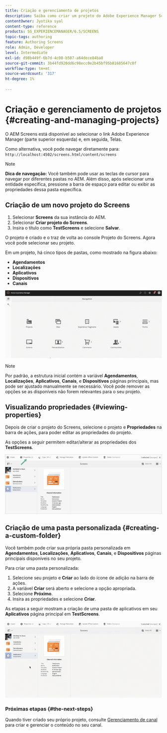 ```yaml
---
title: Criação e gerenciamento de projetos
description: Saiba como criar um projeto do Adobe Experience Manager Screens.
contentOwner: Jyotika syal
content-type: reference
products: SG_EXPERIENCEMANAGER/6.5/SCREENS
topic-tags: authoring
feature: Authoring Screens
role: Admin, Developer
level: Intermediate
exl-id: d98b449f-6b7d-4c08-b507-a64dece84ba8
source-git-commit: 3b44fd920dd6c98ecc0e2b45bf95b81685647c0f
workflow-type: tm+mt
source-wordcount: '317'
ht-degree: 1%

---
```


# Criação e gerenciamento de projetos {#creating-and-managing-projects}

O AEM Screens está disponível ao selecionar o link Adobe Experience Manager (parte superior esquerda) e, em seguida, Telas.

Como alternativa, você pode navegar diretamente para: `http://localhost:4502/screens.html/content/screens`

>[!NOTE]
>**Dica de navegação:**
>Você também pode usar as teclas de cursor para navegar por diferentes pastas no AEM. Além disso, após selecionar uma entidade específica, pressione a barra de espaço para editar ou exibir as propriedades dessa pasta específica.

## Criação de um novo projeto do Screens

1. Selecionar **Screens** da sua instância do AEM.
1. Selecionar **Criar projeto do Screens**.
1. Insira o título como **TestScreens** e selecione **Salvar**.

O projeto é criado e o traz de volta ao console Projeto do Screens. Agora você pode selecionar seu projeto.

Em um projeto, há cinco tipos de pastas, como mostrado na figura abaixo:

* **Agendamentos**
* **Localizações**
* **Aplicativos**
* **Dispositivos**
* **Canais**

![player1](assets/create-project.gif)

>[!NOTE]
>
>Por padrão, a estrutura inicial contém a variável **Agendamentos**, **Localizações**, **Aplicativos**, **Canais**, e **Dispositivos** páginas principais, mas pode ser ajustado manualmente se necessário. Você pode remover as opções se as disponíveis não forem relevantes para o seu projeto.


## Visualizando propriedades {#viewing-properties}

Depois de criar o projeto do Screens, selecione o projeto e **Propriedades** na barra de ações, para poder editar as propriedades do projeto.

As opções a seguir permitem editar/alterar as propriedades dos **TestScreens**.

![imagem](assets/create-project2.png)

## Criação de uma pasta personalizada {#creating-a-custom-folder}

Você também pode criar sua própria pasta personalizada em **Agendamentos**, **Localizações**, **Aplicativos**, **Canais**, e **Dispositivos** páginas principais disponíveis no seu projeto.

Para criar uma pasta personalizada:

1. Selecione seu projeto e **Criar** ao lado do ícone de adição na barra de ações.
1. A variável **Criar** será aberto e selecione a opção apropriada.
1. Selecione **Próximo**.
1. Insira as propriedades e selecione **Criar**.

As etapas a seguir mostram a criação de uma pasta de aplicativos em seu **Aplicativos** página principal em **TestScreens**.

![player2-1](assets/create-project3.gif)

### Próximas etapas {#the-next-steps}

Quando tiver criado seu próprio projeto, consulte [Gerenciamento de canal](managing-channels.md) para criar e gerenciar o conteúdo no seu canal.
